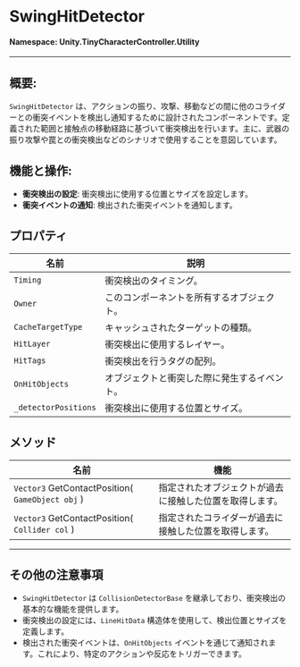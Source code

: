 ﻿# SwingHitDetector

#### **Namespace**: Unity.TinyCharacterController.Utility
---

## 概要:
`SwingHitDetector` は、アクションの振り、攻撃、移動などの間に他のコライダーとの衝突イベントを検出し通知するために設計されたコンポーネントです。定義された範囲と接触点の移動経路に基づいて衝突検出を行います。主に、武器の振り攻撃や罠との衝突検出などのシナリオで使用することを意図しています。

## 機能と操作:
- **衝突検出の設定**: 衝突検出に使用する位置とサイズを設定します。
- **衝突イベントの通知**: 検出された衝突イベントを通知します。

## プロパティ
| 名前 | 説明 |
|------------------|------|
| `Timing` | 衝突検出のタイミング。 |
| `Owner` | このコンポーネントを所有するオブジェクト。 |
| `CacheTargetType` | キャッシュされたターゲットの種類。 |
| `HitLayer` | 衝突検出に使用するレイヤー。 |
| `HitTags` | 衝突検出を行うタグの配列。 |
| `OnHitObjects` | オブジェクトと衝突した際に発生するイベント。 |
| `_detectorPositions` | 衝突検出に使用する位置とサイズ。 |


## メソッド
| 名前 | 機能 |
|------------------|------|
|  ``Vector3`` GetContactPosition( ``GameObject obj`` )  | 指定されたオブジェクトが過去に接触した位置を取得します。 |
|  ``Vector3`` GetContactPosition( ``Collider col`` )  | 指定されたコライダーが過去に接触した位置を取得します。 |

---
## その他の注意事項
- `SwingHitDetector` は `CollisionDetectorBase` を継承しており、衝突検出の基本的な機能を提供します。
- 衝突検出の設定には、`LineHitData` 構造体を使用して、検出位置とサイズを定義します。
- 検出された衝突イベントは、`OnHitObjects` イベントを通じて通知されます。これにより、特定のアクションや反応をトリガーできます。
